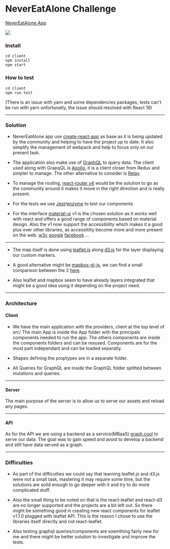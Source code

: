 # NeverEatAlone Challenge
[NeverEatAlone App](https://nevereataloneapp.herokuapp.com/)

![](http://i.imgur.com/QyyQaRm.gif)

### Install
```
cd client
npm install
npm start
```

### How to test
```
cd client
npm run test
```
(There is an issue with yarn and some dependencies packages, tests can't be run with yarn unfortunatly, the issue should resolved with React 16)

----

### Solution
* NeverEatAlone app use [create-react-app](https://github.com/facebookincubator/create-react-app) as base as it is being updated by the community and helping to have the project up to date. It also simplify the management of webpack and help to focus only on our present task.

* The application also make use of [GraphQL](http://graphql.org/) to query data.
The client used along with GrapqQL is [Apollo](https://github.com/apollographql/apollo-client), it is a client closer from Redux and simpler to manage. The other alternative to consider is [Relay](https://github.com/facebook/relay).

* To manage the routing, [react-router v4](https://reacttraining.com/react-router/) would be the solution to go as the community around it makes it move in the right direction and is really present.

* For the tests we use [Jest](https://facebook.github.io/jest/)/[enzyme](https://github.com/airbnb/enzyme) to test our components

* For the interface [material-ui](https://material-ui-1dab0.firebaseapp.com/) v1 is the chosen solution as it works well with react and offers a good range of components based on material design. Also the v1 now support the accessibility which makes it a good plus over other libraries, as accessitilty become more and more present on the web.
[w3c](https://www.w3.org/WAI/intro/accessibility.php)
[google](https://www.google.fr/accessibility/)
[facebook](https://www.facebook.com/help/accessibility)
...

----

* The map itself is done using [leaflet.js](http://leafletjs.com/) along [d3.js](https://d3js.org/) for the layer displaying our custom markers.

* A good alternative might be [mapbox-gl-js](https://www.mapbox.com/mapbox-gl-js/api/), we can find a small comparison  between the 2 [here](https://bl.ocks.org/almccon/ad6c2a4bac17e7b2ae49decf4a91fff7 ).

* Also leaflet and mapbox seem to have already layers integrated that might be a good idea using it depending on the project need.

----
### Architecture
#### Client
* We have the main application with the providers, client at the top level of src/
The main App is inside the App folder with the principals components needed to run the app.
The others components are inside the components folders and can be resused.
Components are for the most part independant and can be loaded separatly.

* Shapes defining the proptypes are in a separate folder.

* All Queries for GraphQL are inside the GraphQL folder splitted between mutations and queries.

----

#### Server
The main purpose of the server is to allow us to serve our assets and reload any pages.

----

#### API
As for the API we are using a backend as a service(MBaaS) [graph.cool](https://www.graph.cool/) to serve our data. The goal was to gain speed and avoid to develop a backend and still have data served as a graph.

----

### Difficulties
* As part of the difficulties we could say that learning leaflet.js and d3.js were not a small task, mastering it may require some time, but the solutions are solid enough to go deeper with it and try to do more complicated stuff.

* Also the small thing to be noted on that is the react-leaflet and react-d3 are no longer supported and the projects are a bit left out. So there might be something good in creating new react components for leaflet v1.1.0 plugged with leaflet API.
This is the reason I chose to use the libraries itself directly and not react-leaflet.

* Also testing graphql queries/components are soemthing fairly new for me and there might be better solution to investigate and improve the tests.

